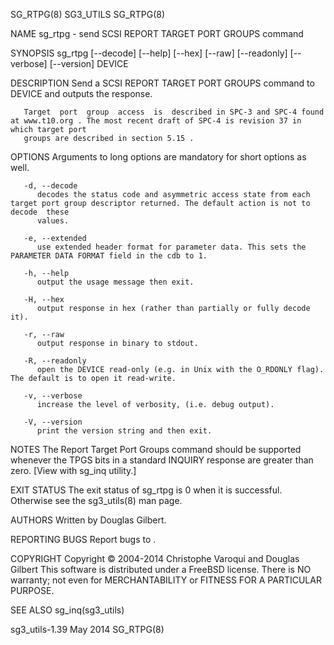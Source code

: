 SG_RTPG(8)								   SG3_UTILS								    SG_RTPG(8)

NAME
       sg_rtpg - send SCSI REPORT TARGET PORT GROUPS command

SYNOPSIS
       sg_rtpg [--decode] [--help] [--hex] [--raw] [--readonly] [--verbose] [--version] DEVICE

DESCRIPTION
       Send a SCSI REPORT TARGET PORT GROUPS command to DEVICE and outputs the response.

       Target  port  group  access  is	described in SPC-3 and SPC-4 found at www.t10.org . The most recent draft of SPC-4 is revision 37 in which target port
       groups are described in section 5.15 .

OPTIONS
       Arguments to long options are mandatory for short options as well.

       -d, --decode
	      decodes the status code and asymmetric access state from each target port group descriptor returned. The default action is not to	 decode	 these
	      values.

       -e, --extended
	      use extended header format for parameter data. This sets the PARAMETER DATA FORMAT field in the cdb to 1.

       -h, --help
	      output the usage message then exit.

       -H, --hex
	      output response in hex (rather than partially or fully decode it).

       -r, --raw
	      output response in binary to stdout.

       -R, --readonly
	      open the DEVICE read-only (e.g. in Unix with the O_RDONLY flag).	The default is to open it read-write.

       -v, --verbose
	      increase the level of verbosity, (i.e. debug output).

       -V, --version
	      print the version string and then exit.

NOTES
       The  Report  Target  Port  Groups  command  should be supported whenever the TPGS bits in a standard INQUIRY response are greater than zero. [View with
       sg_inq utility.]

EXIT STATUS
       The exit status of sg_rtpg is 0 when it is successful. Otherwise see the sg3_utils(8) man page.

AUTHORS
       Written by Douglas Gilbert.

REPORTING BUGS
       Report bugs to <dgilbert at interlog dot com>.

COPYRIGHT
       Copyright © 2004-2014 Christophe Varoqui and Douglas Gilbert
       This software is distributed under a FreeBSD license. There is NO warranty; not even for MERCHANTABILITY or FITNESS FOR A PARTICULAR PURPOSE.

SEE ALSO
       sg_inq(sg3_utils)

sg3_utils-1.39								   May 2014								    SG_RTPG(8)
